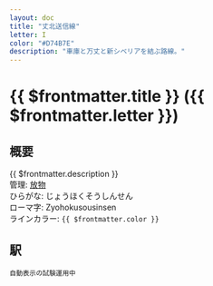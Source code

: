 ```yaml
---
layout: doc
title: "丈北送信線"
letter: I
color: "#D74B7E"
description: "車庫と万丈と新シベリアを結ぶ路線。"
---
```


# {{ $frontmatter.title }} ({{ $frontmatter.letter }})

## 概要
{{ $frontmatter.description }}  
管理: [放物](/company/houbutu/index.md)  
ひらがな: じょうほくそうしんせん  
ローマ字: Zyohokusousinsen  
ラインカラー: <span :style="{backgroundColor: $frontmatter.color, display: 'inline-block', width: '0.75em', height: '0.75em', border: `1px solid #1b1b1f`, marginRight: '0.25em'}" />`{{ $frontmatter.color }}`

## 駅
<small>自動表示の試験運用中</small>
<Stations />